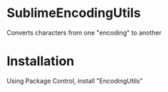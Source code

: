 # SublimeEncodingUtils
Converts characters from one "encoding" to another

# Installation

Using Package Control, install "EncodingUtils"
